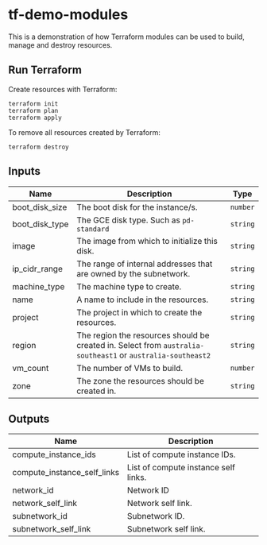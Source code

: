 # tf-demo-modules
This is a demonstration of how Terraform modules can be used to build, manage and destroy resources.

## Run Terraform
Create resources with Terraform:
```
terraform init
terraform plan
terraform apply
```
To remove all resources created by Terraform:
```
terraform destroy
```

## Inputs
| Name | Description | Type |
| ---- | ----------- | ---- |
| boot_disk_size | The boot disk for the instance/s. | `number` |
| boot_disk_type | The GCE disk type. Such as `pd-standard` | `string`|
| image | The image from which to initialize this disk. | `string` |
| ip_cidr_range | The range of internal addresses that are owned by the subnetwork. | `string` |
| machine_type | The machine type to create. | `string` |`pd-balanced` or `pd-ssd`. | `string` |
| name | A name to include in the resources. | `string` |
| project | The project in which to create the resources. | `string` |
| region | The region the resources should be created in. Select from `australia-southeast1` or `australia-southeast2` | `string` |
| vm_count | The number of VMs to build. | `number` |
| zone | The zone the resources should be created in. | `string` |


## Outputs
| Name | Description |
| ---- | ----------- |
| compute_instance_ids | List of compute instance IDs. |
| compute_instance_self_links | List of compute instance self links. |
| network_id | Network ID |
| network_self_link | Network self link. |
| subnetwork_id | Subnetwork ID. |
| subnetwork_self_link | Subnetwork self link. |
